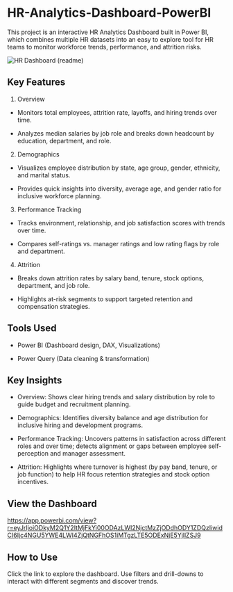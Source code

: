 # HR-Analytics-Dashboard-PowerBI
This project is an interactive HR Analytics Dashboard built in Power BI, which combines multiple HR datasets into an easy to explore tool for HR teams to monitor workforce trends, performance, and attrition risks.

![HR Dashboard (readme)](https://github.com/user-attachments/assets/3e65f528-409d-472b-a16a-bbb02700ea51)

## **Key Features**
1. Overview

- Monitors total employees, attrition rate, layoffs, and hiring trends over time.

- Analyzes median salaries by job role and breaks down headcount by education, department, and role.

2. Demographics

- Visualizes employee distribution by state, age group, gender, ethnicity, and marital status.

- Provides quick insights into diversity, average age, and gender ratio for inclusive workforce planning.

3. Performance Tracking

- Tracks environment, relationship, and job satisfaction scores with trends over time.

- Compares self-ratings vs. manager ratings and low rating flags by role and department.

4. Attrition

- Breaks down attrition rates by salary band, tenure, stock options, department, and job role.

- Highlights at-risk segments to support targeted retention and compensation strategies.

## **Tools Used**
- Power BI (Dashboard design, DAX, Visualizations)

- Power Query (Data cleaning & transformation)

## **Key Insights**

- Overview: Shows clear hiring trends and salary distribution by role to guide budget and recruitment planning.

- Demographics: Identifies diversity balance and age distribution for inclusive hiring and development programs.

- Performance Tracking: Uncovers patterns in satisfaction across different roles and over time; detects alignment or gaps between employee self-perception and manager assessment.

- Attrition: Highlights where turnover is highest (by pay band, tenure, or job function) to help HR focus retention strategies and stock option incentives.

## **View the Dashboard**
https://app.powerbi.com/view?r=eyJrIjoiODkyM2Q1Y2ItMjFkYi00ODAzLWI2NjctMzZjODdhODY1ZDQzIiwidCI6Ijc4NGU5YWE4LWI4ZjQtNGFhOS1iMTgzLTE5ODExNjE5YjllZSJ9

## **How to Use**
Click the link to explore the dashboard. Use filters and drill-downs to interact with different segments and discover trends.

